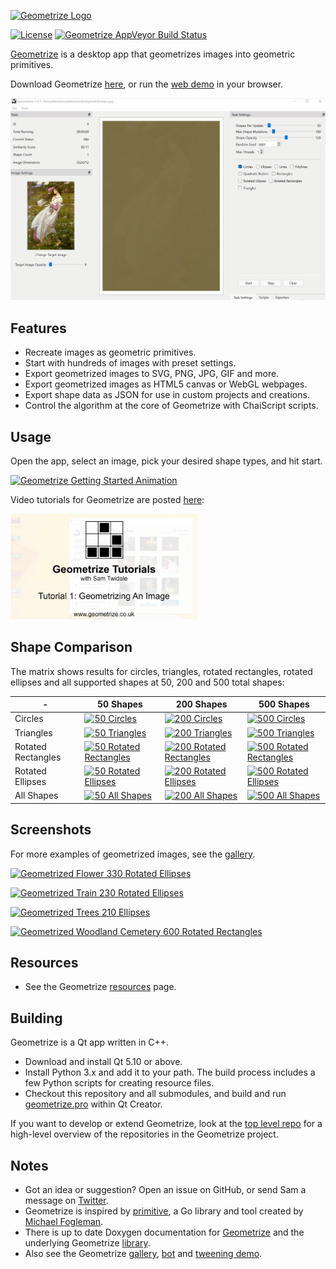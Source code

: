 [![Geometrize Logo](https://github.com/Tw1ddle/geometrize/blob/master/screenshots/logo.png?raw=true "Geometrize logo")](https://www.geometrize.co.uk/)

[![License](https://img.shields.io/badge/License-GPL%20v3-blue.svg?style=flat-square)](https://github.com/Tw1ddle/geometrize/blob/master/LICENSE)
[![Geometrize AppVeyor Build Status](https://ci.appveyor.com/api/projects/status/github/Tw1ddle/geometrize)](https://ci.appveyor.com/project/Tw1ddle/geometrize)

[Geometrize](https://www.geometrize.co.uk/) is a desktop app that geometrizes images into geometric primitives.

Download Geometrize [here](https://www.geometrize.co.uk/), or run the [web demo](https://www.samcodes.co.uk/project/geometrize-haxe-web/) in your browser.

[![Geometrize Shape Animation](https://github.com/Tw1ddle/geometrize/blob/master/screenshots/windflowers_geometrized.gif?raw=true)](https://www.geometrize.co.uk/)

## Features

 * Recreate images as geometric primitives.
 * Start with hundreds of images with preset settings.
 * Export geometrized images to SVG, PNG, JPG, GIF and more.
 * Export geometrized images as HTML5 canvas or WebGL webpages.
 * Export shape data as JSON for use in custom projects and creations.
 * Control the algorithm at the core of Geometrize with ChaiScript scripts.

## Usage

Open the app, select an image, pick your desired shape types, and hit start.

[![Geometrize Getting Started Animation](https://github.com/Tw1ddle/geometrize/blob/master/screenshots/startup_geometrized.gif?raw=true)](https://www.geometrize.co.uk/)

Video tutorials for Geometrize are posted [here](https://www.youtube.com/playlist?list=PLe9ogi_J4cFgcqLdpmPC7GdFV5ohJPEzN):

<a href="https://www.youtube.com/watch?v=qdp_D3k59Y4&list=PLe9ogi_J4cFgcqLdpmPC7GdFV5ohJPEzN&index=1" target="_blank" rel="noopener"><img width="300" alt="Geometrize Video Tutorials" src="https://github.com/Tw1ddle/geometrize/blob/master/screenshots/geometrize_video_tutorials.png?raw=true"></a>

## Shape Comparison

The matrix shows results for circles, triangles, rotated rectangles, rotated ellipses and all supported shapes at 50, 200 and 500 total shapes:

| -                  | 50 Shapes     | 200 Shapes    | 500 Shapes   |
| ------------------ | ------------- | ------------- | ------------ |
| Circles            | [![50 Circles](https://github.com/Tw1ddle/geometrize/blob/master/screenshots/seagull_50_circles.png?raw=true)](https://www.geometrize.co.uk/) | [![200 Circles](https://github.com/Tw1ddle/geometrize/blob/master/screenshots/seagull_200_circles.png?raw=true)](https://www.geometrize.co.uk/) | [![500 Circles](https://github.com/Tw1ddle/geometrize/blob/master/screenshots/seagull_500_circles.png?raw=true)](https://www.geometrize.co.uk/) |
| Triangles          | [![50 Triangles](https://github.com/Tw1ddle/geometrize/blob/master/screenshots/seagull_50_triangles.png?raw=true)](https://www.geometrize.co.uk/) | [![200 Triangles](https://github.com/Tw1ddle/geometrize/blob/master/screenshots/seagull_200_triangles.png?raw=true)](https://www.geometrize.co.uk/) | [![500 Triangles](https://github.com/Tw1ddle/geometrize/blob/master/screenshots/seagull_500_triangles.png?raw=true)](https://www.geometrize.co.uk/) |
| Rotated Rectangles | [![50 Rotated Rectangles](https://github.com/Tw1ddle/geometrize/blob/master/screenshots/seagull_50_rotated_rectangles.png?raw=true)](https://www.geometrize.co.uk/) | [![200 Rotated Rectangles](https://github.com/Tw1ddle/geometrize/blob/master/screenshots/seagull_200_rotated_rectangles.png?raw=true)](https://www.geometrize.co.uk/) | [![500 Rotated Rectangles](https://github.com/Tw1ddle/geometrize/blob/master/screenshots/seagull_500_rotated_rectangles.png?raw=true)](https://www.geometrize.co.uk/) |
| Rotated Ellipses   | [![50 Rotated Ellipses](https://github.com/Tw1ddle/geometrize/blob/master/screenshots/seagull_50_rotated_ellipses.png?raw=true)](https://www.geometrize.co.uk/) | [![200 Rotated Ellipses](https://github.com/Tw1ddle/geometrize/blob/master/screenshots/seagull_200_rotated_ellipses.png?raw=true)](https://www.geometrize.co.uk/) | [![500 Rotated Ellipses](https://github.com/Tw1ddle/geometrize/blob/master/screenshots/seagull_500_rotated_ellipses.png?raw=true)](https://www.geometrize.co.uk/) |
| All Shapes         | [![50 All Shapes](https://github.com/Tw1ddle/geometrize/blob/master/screenshots/seagull_50_all_shapes.png?raw=true)](https://www.geometrize.co.uk/) | [![200 All Shapes](https://github.com/Tw1ddle/geometrize/blob/master/screenshots/seagull_200_all_shapes.png?raw=true)](https://www.geometrize.co.uk/) | [![500 All Shapes](https://github.com/Tw1ddle/geometrize/blob/master/screenshots/seagull_500_all_shapes.png?raw=true)](https://www.geometrize.co.uk/) |

## Screenshots

For more examples of geometrized images, see the [gallery](https://gallery.geometrize.co.uk/).

[![Geometrized Flower 330 Rotated Ellipses](https://github.com/Tw1ddle/geometrize/blob/master/screenshots/flower.png?raw=true "Flower - 330 Rotated Ellipses")](https://www.geometrize.co.uk/)

[![Geometrized Train 230 Rotated Ellipses](https://github.com/Tw1ddle/geometrize/blob/master/screenshots/train.png?raw=true "Train - 230 Rotated Ellipses")](https://www.geometrize.co.uk/)

[![Geometrized Trees 210 Ellipses](https://github.com/Tw1ddle/geometrize/blob/master/screenshots/tree_under_clouds.png?raw=true "Tree Under Clouds - 210 Ellipses")](https://www.geometrize.co.uk/)

[![Geometrized Woodland Cemetery 600 Rotated Rectangles](https://github.com/Tw1ddle/geometrize/blob/master/screenshots/woodland_cemetery.png?raw=true "Woodland Cemetery - 600 Rotated Rectangles")](https://www.geometrize.co.uk/)

## Resources

 * See the Geometrize [resources](https://resources.geometrize.co.uk/) page.

## Building

Geometrize is a Qt app written in C++.

 * Download and install Qt 5.10 or above.
 * Install Python 3.x and add it to your path. The build process includes a few Python scripts for creating resource files.
 * Checkout this repository and all submodules, and build and run [geometrize.pro](https://github.com/Tw1ddle/geometrize/blob/master/geometrize.pro) within Qt Creator.
 
If you want to develop or extend Geometrize, look at the [top level repo](https://github.com/Tw1ddle/geometrize-top-level-repo) for a high-level overview of the repositories in the Geometrize project.

## Notes
 * Got an idea or suggestion? Open an issue on GitHub, or send Sam a message on [Twitter](https://twitter.com/Sam_Twidale).
 * Geometrize is inspired by [primitive](https://github.com/fogleman/primitive), a Go library and tool created by [Michael Fogleman](https://github.com/fogleman).
 * There is up to date Doxygen documentation for [Geometrize](https://appdocs.geometrize.co.uk/index.html) and the underlying Geometrize [library](https://docs.geometrize.co.uk/).
 * Also see the Geometrize [gallery](https://gallery.geometrize.co.uk/), [bot](https://twitter.com/Geometrizer) and [tweening demo](https://tweens.geometrize.co.uk/).
